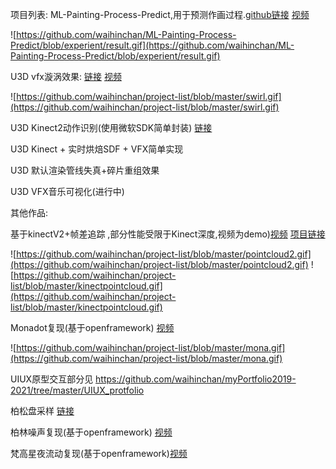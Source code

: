 
项目列表:
ML-Painting-Process-Predict,用于预测作画过程.[github链接](https://github.com/waihinchan/scar ) [视频](https://www.instagram.com/p/CGaxqnuBtrd/?igshid=109mbhe89ujlj)


![https://github.com/waihinchan/ML-Painting-Process-Predict/blob/experient/result.gif](https://github.com/waihinchan/ML-Painting-Process-Predict/blob/experient/result.gif)


U3D vfx漩涡效果: [链接](https://github.com/waihinchan/VFXSwrilEffect) [视频](https://vimeo.com/520239095)


![https://github.com/waihinchan/project-list/blob/master/swirl.gif](https://github.com/waihinchan/project-list/blob/master/swirl.gif)

U3D Kinect2动作识别(使用微软SDK简单封装) [链接](https://github.com/waihinchan/UnityKinectPoseDetect)


U3D Kinect + 实时烘焙SDF + VFX简单实现 


U3D 默认渲染管线失真+碎片重组效果 

U3D VFX音乐可视化(进行中)



其他作品:



基于kinectV2+帧差追踪 ,部分性能受限于Kinect深度,视频为demo)[视频](https://vimeo.com/448307493) [项目链接](https://www.huodongxing.com/event/5570505793700)

![https://github.com/waihinchan/project-list/blob/master/pointcloud2.gif](https://github.com/waihinchan/project-list/blob/master/pointcloud2.gif)
![https://github.com/waihinchan/project-list/blob/master/kinectpointcloud.gif](https://github.com/waihinchan/project-list/blob/master/kinectpointcloud.gif)

Monadot复现(基于openframework) [视频](https://vimeo.com/448299173)

![https://github.com/waihinchan/project-list/blob/master/mona.gif](https://github.com/waihinchan/project-list/blob/master/mona.gif)



UIUX原型交互部分见 https://github.com/waihinchan/myPortfolio2019-2021/tree/master/UIUX_protfolio

柏松盘采样 [链接](https://github.com/waihinchan/learning/tree/master/OF%26processing/fast_poission_pan)

柏林噪声复现(基于openframework) [视频](https://vimeo.com/448303520)


梵高星夜流动复现(基于openframework)[视频](https://www.instagram.com/p/B8IBWjzgxMy/?utm_source=ig_web_copy_link)


